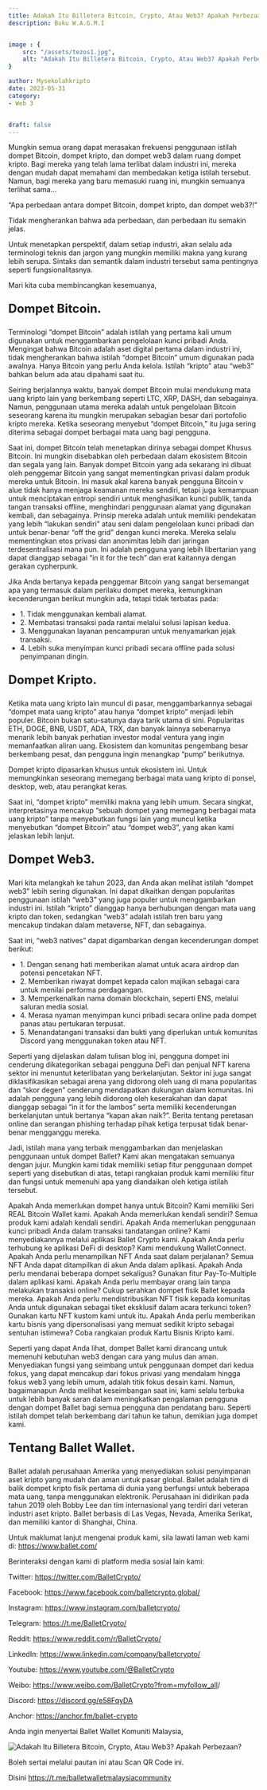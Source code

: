 ```yaml
---
title: Adakah Itu Billetera Bitcoin, Crypto, Atau Web3? Apakah Perbezaan?
description: Buku W.A.G.M.I


image : {
    src: "/assets/tezos1.jpg",
    alt: "Adakah Itu Billetera Bitcoin, Crypto, Atau Web3? Apakah Perbezaan?",
}

author: Mysekolahkripto
date: 2023-05-31
category:  
- Web 3


draft: false
---
```



Mungkin semua orang dapat merasakan frekuensi penggunaan istilah dompet Bitcoin, dompet kripto, dan dompet web3 dalam ruang dompet kripto. Bagi mereka yang telah lama terlibat dalam industri ini, mereka dengan mudah dapat memahami dan membedakan ketiga istilah tersebut. Namun, bagi mereka yang baru memasuki ruang ini, mungkin semuanya terlihat sama…

“Apa perbedaan antara dompet Bitcoin, dompet kripto, dan dompet web3?!”

Tidak mengherankan bahwa ada perbedaan, dan perbedaan itu semakin jelas.

Untuk menetapkan perspektif, dalam setiap industri, akan selalu ada terminologi teknis dan jargon yang mungkin memiliki makna yang kurang lebih serupa. Sintaks dan semantik dalam industri tersebut sama pentingnya seperti fungsionalitasnya.

Mari kita cuba membincangkan kesemuanya,

<p style="font-weight:bold; font-size:24px;">Dompet Bitcoin.</p>
Terminologi “dompet Bitcoin” adalah istilah yang pertama kali umum digunakan untuk menggambarkan pengelolaan kunci pribadi Anda. Mengingat bahwa Bitcoin adalah aset digital pertama dalam industri ini, tidak mengherankan bahwa istilah “dompet Bitcoin” umum digunakan pada awalnya. Hanya Bitcoin yang perlu Anda kelola. Istilah “kripto” atau “web3” bahkan belum ada atau dipahami saat itu.

Seiring berjalannya waktu, banyak dompet Bitcoin mulai mendukung mata uang kripto lain yang berkembang seperti LTC, XRP, DASH, dan sebagainya. Namun, penggunaan utama mereka adalah untuk pengelolaan Bitcoin seseorang karena itu mungkin merupakan sebagian besar dari portofolio kripto mereka. Ketika seseorang menyebut “dompet Bitcoin,” itu juga sering diterima sebagai dompet berbagai mata uang bagi pengguna.

Saat ini, dompet Bitcoin telah menetapkan dirinya sebagai dompet Khusus Bitcoin. Ini mungkin disebabkan oleh perbedaan dalam ekosistem Bitcoin dan segala yang lain. Banyak dompet Bitcoin yang ada sekarang ini dibuat oleh penggemar Bitcoin yang sangat mementingkan privasi dalam produk mereka untuk Bitcoin. Ini masuk akal karena banyak pengguna Bitcoin v alue tidak hanya menjaga keamanan mereka sendiri, tetapi juga kemampuan untuk menciptakan entropi sendiri untuk menghasilkan kunci publik, tanda tangan transaksi offline, menghindari penggunaan alamat yang digunakan kembali, dan sebagainya. Prinsip mereka adalah untuk memiliki pendekatan yang lebih “lakukan sendiri” atau seni dalam pengelolaan kunci pribadi dan untuk benar-benar “off the grid” dengan kunci mereka. Mereka selalu mementingkan etos privasi dan anonimitas lebih dari jaringan terdesentralisasi mana pun. Ini adalah pengguna yang lebih libertarian yang dapat dianggap sebagai “in it for the tech” dan erat kaitannya dengan gerakan cypherpunk.

Jika Anda bertanya kepada penggemar Bitcoin yang sangat bersemangat apa yang termasuk dalam perilaku dompet mereka, kemungkinan kecenderungan berikut mungkin ada, tetapi tidak terbatas pada:


<ul class="pl-4">
    <li>1. Tidak menggunakan kembali alamat.</li>
    <li>2. Membatasi transaksi pada rantai melalui solusi lapisan kedua.</li>
    <li>3. Menggunakan layanan pencampuran untuk menyamarkan jejak transaksi.</li>
    <li>4. Lebih suka menyimpan kunci pribadi secara offline pada solusi penyimpanan dingin.</li>
</ul>

<p style="font-weight:bold; font-size:24px;">Dompet Kripto.</p>
Ketika mata uang kripto lain muncul di pasar, menggambarkannya sebagai “dompet mata uang kripto” atau hanya “dompet kripto” menjadi lebih populer. Bitcoin bukan satu-satunya daya tarik utama di sini. Popularitas ETH, DOGE, BNB, USDT, ADA, TRX, dan banyak lainnya sebenarnya menarik lebih banyak perhatian investor modal ventura yang ingin memanfaatkan aliran uang. Ekosistem dan komunitas pengembang besar berkembang pesat, dan pengguna ingin menangkap “pump” berikutnya.

Dompet kripto dipasarkan khusus untuk ekosistem ini. Untuk memungkinkan seseorang memegang berbagai mata uang kripto di ponsel, desktop, web, atau perangkat keras.

Saat ini, “dompet kripto” memiliki makna yang lebih umum. Secara singkat, interpretasinya mencakup “sebuah dompet yang memegang berbagai mata uang kripto” tanpa menyebutkan fungsi lain yang muncul ketika menyebutkan “dompet Bitcoin” atau “dompet web3”, yang akan kami jelaskan lebih lanjut.

<p style="font-weight:bold; font-size:24px;">Dompet Web3.</p>
Mari kita melangkah ke tahun 2023, dan Anda akan melihat istilah “dompet web3” lebih sering digunakan. Ini dapat dikaitkan dengan popularitas penggunaan istilah “web3” yang juga populer untuk menggambarkan industri ini. Istilah “kripto” dianggap hanya berhubungan dengan mata uang kripto dan token, sedangkan “web3” adalah istilah tren baru yang mencakup tindakan dalam metaverse, NFT, dan sebagainya.

Saat ini, “web3 natives” dapat digambarkan dengan kecenderungan dompet berikut:


<ul class="pl-4">
    <li>1. Dengan senang hati memberikan alamat untuk acara airdrop dan potensi pencetakan NFT.</li>
    <li>2. Memberikan riwayat dompet kepada calon majikan sebagai cara untuk menilai performa perdagangan.</li>
    <li>3. Memperkenalkan nama domain blockchain, seperti ENS, melalui saluran media sosial.</li>
    <li>4. Merasa nyaman menyimpan kunci pribadi secara online pada dompet panas atau pertukaran terpusat.</li>
    <li>5. Menandatangani transaksi dan bukti yang diperlukan untuk komunitas Discord yang menggunakan token atau NFT.</li>
</ul>

Seperti yang dijelaskan dalam tulisan blog ini, pengguna dompet ini cenderung dikategorikan sebagai pengguna DeFi dan penjual NFT karena sektor ini menuntut keterlibatan yang berkelanjutan. Sektor ini juga sangat diklasifikasikan sebagai arena yang didorong oleh uang di mana popularitas dan “skor degen” cenderung mendapatkan dukungan dalam komunitas. Ini adalah pengguna yang lebih didorong oleh keserakahan dan dapat dianggap sebagai “in it for the lambos” serta memiliki kecenderungan berkelanjutan untuk bertanya “kapan akan naik?”. Berita tentang peretasan online dan serangan phishing terhadap pihak ketiga terpusat tidak benar-benar mengganggu mereka.

Jadi, istilah mana yang terbaik menggambarkan dan menjelaskan penggunaan untuk dompet Ballet? Kami akan mengatakan semuanya dengan jujur. Mungkin kami tidak memiliki setiap fitur penggunaan dompet seperti yang disebutkan di atas, tetapi rangkaian produk kami memiliki fitur dan fungsi untuk memenuhi apa yang diandaikan oleh ketiga istilah tersebut.

Apakah Anda memerlukan dompet hanya untuk Bitcoin? Kami memiliki Seri REAL Bitcoin Wallet kami. Apakah Anda memerlukan kendali sendiri? Semua produk kami adalah kendali sendiri. Apakah Anda memerlukan penggunaan kunci pribadi Anda dalam transaksi tandatangan online? Kami menyediakannya melalui aplikasi Ballet Crypto kami. Apakah Anda perlu terhubung ke aplikasi DeFi di desktop? Kami mendukung WalletConnect. Apakah Anda perlu menampilkan NFT Anda saat dalam perjalanan? Semua NFT Anda dapat ditampilkan di akun Anda dalam aplikasi. Apakah Anda perlu mendanai beberapa dompet sekaligus? Gunakan fitur Pay-To-Multiple dalam aplikasi kami. Apakah Anda perlu membayar orang lain tanpa melakukan transaksi online? Cukup serahkan dompet fisik Ballet kepada mereka. Apakah Anda perlu mendistribusikan NFT fisik kepada komunitas Anda untuk digunakan sebagai tiket eksklusif dalam acara terkunci token? Gunakan kartu NFT kustom kami untuk itu. Apakah Anda perlu memberikan kartu bisnis yang dipersonalisasi yang memuat sedikit kripto sebagai sentuhan istimewa? Coba rangkaian produk Kartu Bisnis Kripto kami.

Seperti yang dapat Anda lihat, dompet Ballet kami dirancang untuk memenuhi kebutuhan web3 dengan cara yang mulus dan aman. Menyediakan fungsi yang seimbang untuk penggunaan dompet dari kedua fokus, yang dapat mencakup dari fokus privasi yang mendalam hingga fokus web3 yang lebih umum, adalah titik fokus desain kami. Namun, bagaimanapun Anda melihat keseimbangan saat ini, kami selalu terbuka untuk lebih banyak saran dalam meningkatkan pengalaman pengguna dengan dompet Ballet bagi semua pengguna dan pendatang baru. Seperti istilah dompet telah berkembang dari tahun ke tahun, demikian juga dompet kami.

<p style="font-weight:bold; font-size:24px;">Tentang Ballet Wallet.</p>
Ballet adalah perusahaan Amerika yang menyediakan solusi penyimpanan aset kripto yang mudah dan aman untuk pasar global. Ballet adalah tim di balik dompet kripto fisik pertama di dunia yang berfungsi untuk beberapa mata uang, tanpa menggunakan elektronik. Perusahaan ini didirikan pada tahun 2019 oleh Bobby Lee dan tim internasional yang terdiri dari veteran industri aset kripto. Ballet berbasis di Las Vegas, Nevada, Amerika Serikat, dan memiliki kantor di Shanghai, China.

Untuk maklumat lanjut mengenai produk kami, sila lawati laman web kami di: <span class="text-yellow-400">https://www.ballet.com/</span>

Berinteraksi dengan kami di platform media sosial lain kami:

Twitter: <span class="text-yellow-400">https://twitter.com/BalletCrypto/</span>

Facebook: <span class="text-yellow-400">https://www.facebook.com/balletcrypto.global/</span>

Instagram: <span class="text-yellow-400">https://www.instagram.com/balletcrypto/</span>

Telegram: <span class="text-yellow-400">https://t.me/BalletCrypto/</span>

Reddit: <span class="text-yellow-400">https://www.reddit.com/r/BalletCrypto/</span>

LinkedIn: <span class="text-yellow-400">https://www.linkedin.com/company/balletcrypto/</span>

Youtube: <span class="text-yellow-400">https://www.youtube.com/@BalletCrypto</span>

Weibo: <span class="text-yellow-400">https://www.weibo.com/BalletCrypto?from=myfollow_all</span>/

Discord: <span class="text-yellow-400">https://discord.gg/e58FqyDA</span>

Anchor: <span class="text-yellow-400">https://anchor.fm/ballet-crypto</span>

Anda ingin menyertai Ballet Wallet Komuniti Malaysia,

<img src="/assets/BP5-ballet-wallet.webp" alt="Adakah Itu Billetera Bitcoin, Crypto, Atau Web3? Apakah Perbezaan?" class="pt-4 w-1/2 mx-auto rounded-md">

Boleh sertai melalui pautan ini atau Scan QR Code ini.

Disini <span class="text-yellow-400">https://t.me/balletwalletmalaysiacommunity</span>
